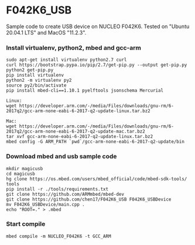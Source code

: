 # F042K6_USB
Sample code to create USB device on NUCLEO F042K6. Tested on "Ubuntu 20.04.1 LTS" and MacOS "11.2.3".

### Install virtualenv, python2, mbed and gcc-arm
```
sudo apt-get install virtualenv python2.7 curl
curl https://bootstrap.pypa.io/pip/2.7/get-pip.py --output get-pip.py
python2 get-pip.py
pip install virtualenv 
python2 -m virtualenv py2
source py2/bin/activate
pip install mbed-cli==1.10.1 pyelftools jsonschema Mercurial

Linux:
wget https://developer.arm.com/-/media/Files/downloads/gnu-rm/6-2017q2/gcc-arm-none-eabi-6-2017-q2-update-linux.tar.bz2

Mac:
wget https://developer.arm.com/-/media/Files/downloads/gnu-rm/6-2017q2/gcc-arm-none-eabi-6-2017-q2-update-mac.tar.bz2
tar xvf gcc-arm-none-eabi-6-2017-q2-update-linux.tar.bz2
mbed config -G ARM_PATH `pwd`/gcc-arm-none-eabi-6-2017-q2-update/bin
```

### Download mbed and usb sample code
```
mkdir magicusb
cd magicusb
hg clone https://os.mbed.com/users/mbed_official/code/mbed-sdk-tools/ tools
pip install -r ./tools/requirements.txt
git clone https://github.com/ARMmbed/mbed-dev
git clone https://github.com/chen17/F042K6_USB F042K6_USBDevice
mv F042K6_USBDevice/main.cpp .
echo "ROOT=." > .mbed
```

### Start compile
```
mbed compile -m NUCLEO_F042K6 -t GCC_ARM
```
